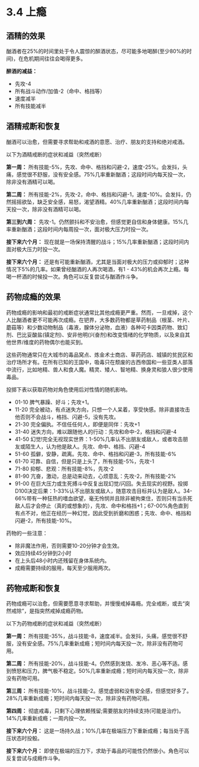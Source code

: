 # 3.4 上瘾

## 酒精的效果

酗酒者在25%的时间里处于令人震惊的醉酒状态，尽可能多地喝醉(至少80%的时间)，在危机期间往往会喝得更多。

**醉酒的减益：**

- 先攻-4
- 所有战斗动作/加值-2（命中、格挡等）
- 速度减半
- 所有技能减半

## 酒精戒断和恢复

酗酒可以治愈，但需要寻求帮助和戒酒的意愿、治疗、朋友的支持和绝对戒酒。

以下为酒精戒断的症状和减益（突然戒断）

**第一周：** 所有技能-5%，先攻、命中、格挡和闪避-2，速度-25%。会发抖，头痛，感觉很不舒服，没有安全感。75%几率重新酗酒；这段时间内每天投一次，除非没有酒精可以喝。

**第二周：** 所有技能-2%，先攻-2，命中、格挡和闪避-1，速度-10%。会发抖，仍然摇摇欲坠，缺乏安全感，易怒，渴望酒精。40%几率重新酗酒；这段时间内每天投一次，除非没有酒精可以喝。

**第三到六周：** 先攻-1。仍然颤抖和不安治愈，但感觉更自信和身体健康。15%几率重新酗酒；这段时间内每周投一次，面对极大压力时投一次。

**接下来六个月：** 现在就是一场保持清醒的战斗；15%几率重新酗酒；这段时间内面对极大压力时投一次。

**接下来六个月：** 还是有可能重新酗酒，尤其是当面对极大的压力或抑郁时；这种情况下5%的几率。如果曾经酗酒的人再次喝酒，有1 - 43%的机会再次上瘾。每喝一杯酒的时候投一次。角色可以反复尝试与酗酒作斗争。

## 药物成瘾的效果

药物成瘾的影响和最初的戒断症状通常比其他成瘾更严重。然而，一旦戒掉，这个人比酗酒者更不可能再次成瘾。在钯界，大多数药物都是草药制品（根茎、叶片、蘑菇等）和少数动物制品（毒液，腺体分泌物，血液）各种可卡因类药物、致幻剂、巴比妥酸盐(镇定剂)、安非他明(兴奋剂)和改变情绪的化学物质，以及来自其他世界/维度的药物偶尔也能买到。

这些药物通常只在大城市的毒品窝点、炼金术士商店、草药药店、城镇的贫民区和治疗场所才有。在所有已知的王国中，吸毒只在颓废的古西帝国和一些亚类人部落中流行，比如地精、兽人和食人魔。精灵、矮人、智地精、换身灵和狼人很少使用毒品。

投掷下表以获取药物对角色使用后对性情的随机影响。

- 01-10 脾气暴躁、好斗；先攻+1。
- 11-20 完全被动，有点迷失方向，只想一个人呆着，享受快感。除非直接攻击他否则不会战斗，格挡、闪避-5，没有先攻。
- 21-30 完全偏执。不信任任何人，即便是同伴：先攻+1
- 31-40 迷失方向，难以跟随他人的行动：先攻和命中-2，格挡和闪避-4
- 41-50 幻觉!完全无视现实世界：1-50%几率认不出朋友或敌人，或者攻击朋友或陌生人，认为他是敌人。先攻、命中、格挡、闪避-4
- 51-60 孤僻，安静，疏离。先攻、命中、格挡和闪避-3，所有技能-6%
- 61-70 可靠、自信，但是只是上头了，所有技能-5%，先攻-1
- 71-80 抑郁、悲观：所有技能-8%，先攻-2
- 81-90 亢奋，激动，总是动来动去，心烦意乱：先攻-2，所有技能-2%
- 91-00 在巨大压力或生死搏斗中反复出现幻觉/闪回。失去现实的视野。投掷D100决定后果：1-33%认不出朋友或敌人，随意攻击目标并认为是敌人。34-66%带有一种狂热的嗜血欲望，毫无怜悯并且除非被拘束住，否则只有当杀死敌人后才会停止（真的或想象的），先攻、命中和格挡+1；67-00%角色直到有点不对，他正在经历一种幻觉，因此受到折磨和困惑；先攻、命中、格挡和闪避-2，所有技能-10%。

药物的一些注意：

- 除非魔法作用，否则需要10-20分钟才会生效。
- 效应持续45分钟到2小时
- 在上头后48小时内还残留在身体系统内。
- 成瘾需要持续的服用，每天至少服用两次。

## 药物戒断和恢复

药物成瘾可以治愈，但需要愿意寻求帮助，并慢慢戒掉毒瘾。完全戒断，或去“突然戒除”，是指突然戒掉成瘾药物。

以下为药物戒断的症状和减益（突然戒断）

**第一周：** 所有技能-35%，战斗技能-8，速度减半。会发抖，头痛，感觉很不舒服，没有安全感。75%几率重新成瘾；短时间内每天投一次，除非没有药物可用。

**第二周：** 所有技能-20%，战斗技能-4。仍然感到发烧、发冷、恶心等不适。感到愤怒和压力，脾气极不稳定。50%几率重新成瘾；短时间内每天投一次，除非没有药物可用。

**第三周：** 所有技能-10%，战斗技能-2。感觉虚弱和没有安全感，但感觉好多了。28%几率重新成瘾；短时间内每天投一次，除非没有药物可用。

**第四周：** 彻底戒毒，只剩下心理依赖残留;需要朋友的持续支持(可能是治疗)。14%几率重新成瘾；一周内投一次。

**接下来六个月：** 这是一场持久战；10%几率在极端压力下重新成瘾；每当处于高压状态时投骰。

**接下来六个月：** 即使在极端的压力下，求助于毒品的可能性仍然很小。角色可以反复尝试与成瘾作斗争。
